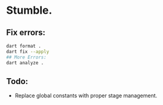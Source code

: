 # Stumble.

## Fix errors:

```bash
dart format .
dart fix --apply
## More Errors:
dart analyze .
```

## Todo:
- Replace global constants with proper stage management.